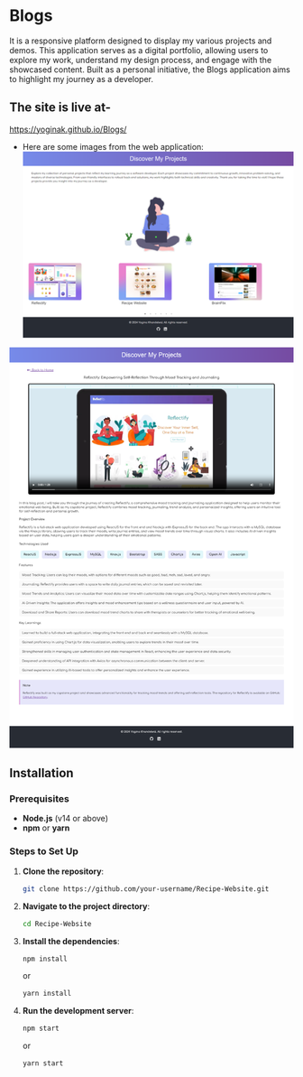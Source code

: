 # Blogs
 It is a responsive platform designed to display my various projects and demos. This application serves as a digital portfolio, allowing users to explore my work, understand my design process, and engage with the showcased content. Built as a personal initiative, the Blogs application aims to highlight my journey as a developer.

## The site is live at- 
https://yoginak.github.io/Blogs/

- Here are some images from the web application:
![Home Page image](public/images/Blogs.png)

![Project Page image](public/images/Blog-details.png)

## Installation

### Prerequisites

- **Node.js** (v14 or above)
- **npm** or **yarn**

### Steps to Set Up

1. **Clone the repository**:
    ```bash
    git clone https://github.com/your-username/Recipe-Website.git
    ```

2. **Navigate to the project directory**:
    ```bash
    cd Recipe-Website
    ```

3. **Install the dependencies**:
    ```bash
    npm install
    ```
    or
    ```bash
    yarn install
    ```

4. **Run the development server**:
    ```bash
    npm start
    ```
    or
    ```bash
    yarn start
    ```